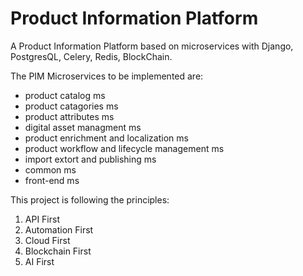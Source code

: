 # Product Information Platform
A Product Information Platform based on microservices with Django, PostgresQL, Celery, Redis, BlockChain.

The PIM Microservices to be implemented are:
- product catalog ms
- product catagories ms
- product attributes ms
- digital asset managment ms
- product enrichment and localization ms
- product workflow and lifecycle management ms
- import extort and publishing ms
- common ms
- front-end ms

This project is following the principles:
1. API First
2. Automation First
3. Cloud First
4. Blockchain First
5. AI First
